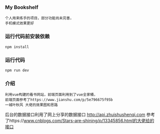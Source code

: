 ### My Bookshelf
```
个人用来练手的项目，部分功能尚未完善，
手机模式效果更好
```


### 运行代码前安装依赖
```
npm install
```
### 运行代码
```
npm run dev
```
### 介绍
```
利用vue构建的看书网站，前端页面利用到了vue全家桶，
前端页面参考了https://www.jianshu.com/p/5e796675f95b
一城叶秋风 大佬的效果图和思路
```

后台的数据接口利用了网上分享的数据接口
http://api.zhuishushenqi.com
参考了https://www.cnblogs.com/Stars-are-shining/p/13345856.html的大佬给的接口
```

